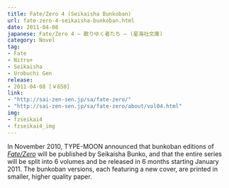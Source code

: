```yaml
---
title: Fate/Zero 4 (Seikaisha Bunkoban)
url: fate-zero-4-seikaisha-bunkoban.html
date: 2011-04-08
japanese: Fate/Zero 4 — 散りゆく者たち — (星海社文庫)
category: Novel
tag:
- Fate
- Nitro+
- Seikaisha
- Urobuchi Gen
release:
- 2011-04-08 [￥650]
link:
- "http://sai-zen-sen.jp/sa/fate-zero/"
- "http://sai-zen-sen.jp/sa/fate-zero/about/vol04.html"
img:
- fzseikai4
- fzseikai4_img
---
```


In November 2010, TYPE-MOON announced that bunkoban editions of [*Fate/Zero*](fate-zero-1.html) will be published by Seikaisha Bunko, and that the entire series will be split into 6 volumes and be released in 6 months starting January 2011. The bunkoban versions, each featuring a new cover, are printed in smaller, higher quality paper.